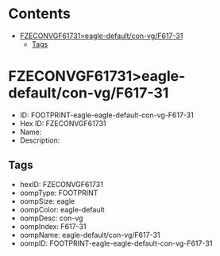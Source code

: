 



Contents
========

* [FZECONVGF61731>eagle-default/con-vg/F617-31](#fzeconvgf61731eagle-defaultcon-vgf617-31)
	* [Tags](#tags)

# FZECONVGF61731>eagle-default/con-vg/F617-31

- ID: FOOTPRINT-eagle-eagle-default-con-vg-F617-31
- Hex ID: FZECONVGF61731
- Name: 
- Description: 

## Tags

- hexID: FZECONVGF61731
- oompType: FOOTPRINT
- oompSize: eagle
- oompColor: eagle-default
- oompDesc: con-vg
- oompIndex: F617-31
- oompName: eagle-default/con-vg/F617-31
- oompID: FOOTPRINT-eagle-eagle-default-con-vg-F617-31
